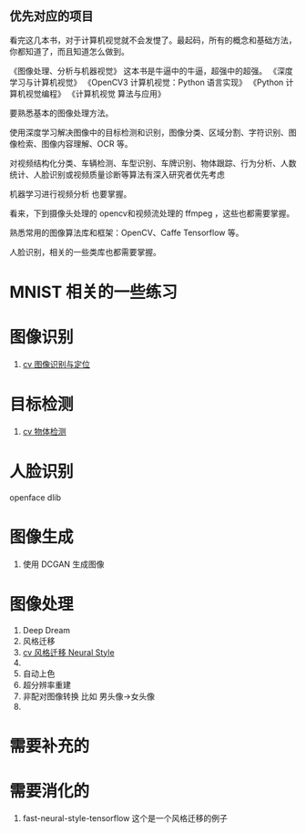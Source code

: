 
## 优先对应的项目

看完这几本书，对于计算机视觉就不会发憷了。最起码，所有的概念和基础方法，你都知道了，而且知道怎么做到。

《图像处理、分析与机器视觉》 这本书是牛逼中的牛逼，超强中的超强。
《深度学习与计算机视觉》
《OpenCV3 计算机视觉：Python 语言实现》
《Python 计算机视觉编程》
《计算机视觉 算法与应用》


要熟悉基本的图像处理方法。

使用深度学习解决图像中的目标检测和识别，图像分类、区域分割、字符识别、图像检索、图像内容理解、OCR 等。

对视频结构化分类、车辆检测、车型识别、车牌识别、物体跟踪、行为分析、人数统计、人脸识别或视频质量诊断等算法有深入研究者优先考虑

机器学习进行视频分析 也要掌握。

看来，下到摄像头处理的 opencv和视频流处理的 ffmpeg ，这些也都需要掌握。

熟悉常用的图像算法库和框架：OpenCV、Caffe Tensorflow 等。

人脸识别，相关的一些类库也都需要掌握。

# MNIST 相关的一些练习





# 图像识别

1. [cv 图像识别与定位](http://106.15.37.116/2018/04/03/cv-image-recognition-and-location/)



# 目标检测



1. [cv 物体检测](http://106.15.37.116/2018/04/02/cv-object-detection/)



# 人脸识别

openface
dlib



# 图像生成

1. 使用 DCGAN 生成图像







# 图像处理

1. Deep Dream
2. 风格迁移
3. [cv 风格迁移 Neural Style](http://106.15.37.116/2018/04/02/cv-neural-style/)
4.
5. 自动上色
6. 超分辨率重建
7. 非配对图像转换 比如 男头像->女头像
8.


# 需要补充的







# 需要消化的

1. fast-neural-style-tensorflow  这个是一个风格迁移的例子
